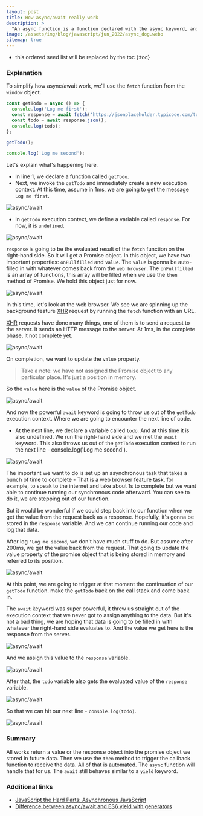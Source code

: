 ```yaml
---
layout: post
title: How async/await really work
description: >
  "An async function is a function declared with the async keyword, and the await keyword is permitted within it. The async and await keywords enable asynchronous, promise-based behavior to be written in a cleaner style, avoiding the need to explicitly configure promise chains." - MDN
image: /assets/img/blog/javascript/jun_2022/async_dog.webp
sitemap: true
---
```


* this ordered seed list will be replaced by the toc
{:toc}

### Explanation

To simplify how async/await work, we'll use the `fetch` function from the `window` object.

```javascript
const getTodo = async () => {
  console.log('Log me first');
  const response = await fetch('https://jsonplaceholder.typicode.com/todos/1');
  const todo = await response.json();
  console.log(todo);
};

getTodo();

console.log('Log me second');
```

Let's explain what's happening here.

* In line 1, we declare a function called `getTodo`.
* Next, we invoke the `getTodo` and immediately create a new execution context. At this time, assume in 1ms, we are going to get the message `Log me first`.

![async/await](/assets/img/blog/javascript/jun_2022/async_step1.webp)

* In `getTodo` execution context, we define a variable called `response`. For now, it is `undefined`.

![async/await](/assets/img/blog/javascript/jun_2022/async_step2.webp)

`response` is going to be the evaluated result of the `fetch` function on the right-hand side. So it will get a Promise object. In this object, we have two important properties: `onFullfilled` and `value`. The `value` is gonna be auto-filled in with whatever comes back from the `web browser`. The `onFullfilled` is an array of functions, this array will be filled when we use the `then` method of Promise. We hold this object just for now.

![async/await](/assets/img/blog/javascript/jun_2022/async_step3.webp)

In this time, let's look at the web browser. We see we are spinning up the background feature [XHR] request by running the `fetch` function with an URL.

[XHR] requests have done many things, one of them is to send a request to the server. It sends an HTTP message to the server. At 1ms, in the complete phase, it not complete yet.

![async/await](/assets/img/blog/javascript/jun_2022/async_step4.webp)

On completion, we want to update the `value` property.

> Take a note: we have not assigned the Promise object to any particular place. It's just a position in memory.

So the `value` here is the `value` of the Promise object.

![async/await](/assets/img/blog/javascript/jun_2022/async_step5.webp)

And now the powerful `await` keyword is going to throw us out of the `getTodo` execution context. Where we are going to encounter the next line of code.

* At the next line, we declare a variable called `todo`. And at this time it is also undefined. We run the right-hand side and we met the `await` keyword. This also throws us out of the `getTodo` execution context to run the next line - console.log('Log me second').

![async/await](/assets/img/blog/javascript/jun_2022/async_step6.webp)

The important we want to do is set up an asynchronous task that takes a bunch of time to complete - That is a web browser feature task, for example, to speak to the internet and take about 1s to complete but we want able to continue running our synchronous code afterward. You can see to do it, we are stepping out of our function.

But it would be wonderful if we could step back into our function when we get the value from the request back as a response. Hopefully, it's gonna be stored in the `response` variable. And we can continue running our code and log that data.

After log `'Log me second`, we don't have much stuff to do. But assume after 200ms, we get the value back from the request. That going to update the value property of the promise object that is being stored in memory and referred to its position.

![async/await](/assets/img/blog/javascript/jun_2022/async_step7.webp)

At this point, we are going to trigger at that moment the continuation of our `getTodo` function. make the `getTodo` back on the call stack and come back in.

The `await` keyword was super powerful, it threw us straight out of the execution context that we never got to assign anything to the data. But it's not a bad thing, we are hoping that data is going to be filled in with whatever the right-hand side evaluates to. And the value we get here is the response from the server.

![async/await](/assets/img/blog/javascript/jun_2022/async_step8.webp)

And we assign this value to the `response` variable.

![async/await](/assets/img/blog/javascript/jun_2022/async_step9.webp)

After that, the `todo` variable also gets the evaluated value of the `response` variable.

![async/await](/assets/img/blog/javascript/jun_2022/async_step10.webp)

So that we can hit our next line - `console.log(todo)`.

![async/await](/assets/img/blog/javascript/jun_2022/async_step11.webp)

### Summary

All works return a value or the response object into the promise object we stored in future data. Then we use the `then` method to trigger the callback function to receive the data. All of that is automated. The `async` function will handle that for us. The `await` still behaves similar to a `yield` keyword.

### Additional links

* [JavaScript the Hard Parts: Asynchronous JavaScript]
* [Difference between async/await and ES6 yield with generators]

[XHR]: https://en.wikipedia.org/wiki/XMLHttpRequest
[JavaScript the Hard Parts: Asynchronous JavaScript]: https://www.youtube.com/watch?v=xTjx3q2Nm1w
[Difference between async/await and ES6 yield with generators]: https://stackoverflow.com/questions/36196608/difference-between-async-await-and-es6-yield-with-generators